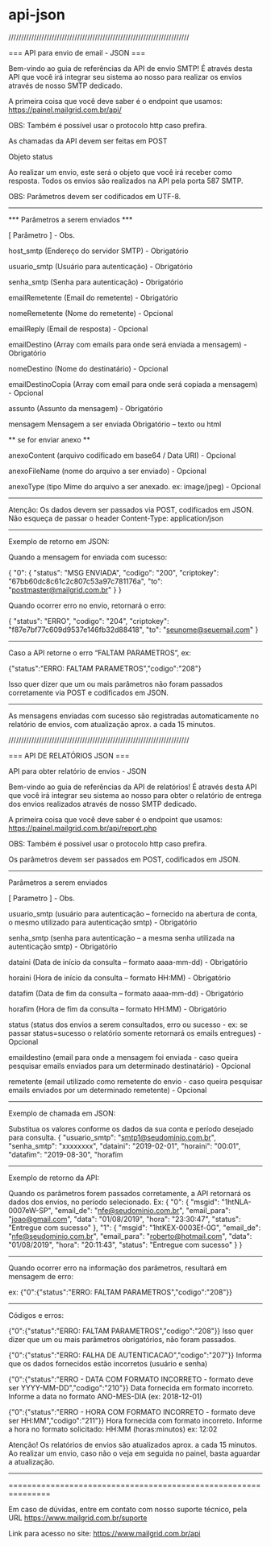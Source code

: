 # api-json

///////////////////////////////////////////////////////////////////////

=== API para envio de email - JSON ===

Bem-vindo ao guia de referências da API de envio SMTP! É através desta API
que você irá integrar seu sistema ao nosso para realizar os envios através de
nosso SMTP dedicado.

A primeira coisa que você deve saber é o endpoint que usamos:
https://painel.mailgrid.com.br/api/

OBS: Também é possível usar o protocolo http caso prefira.

As chamadas da API devem ser feitas em POST

Objeto status

Ao realizar um envio, este será o objeto que você irá receber como resposta.
Todos os envios são realizados na API pela porta 587 SMTP.

OBS: Parâmetros devem ser codificados em UTF-8.

-----

*** Parâmetros a serem enviados ***

[ Parâmetro ] - Obs.

host_smtp (Endereço do servidor SMTP) -  Obrigatório

usuario_smtp (Usuário para autenticação) -  Obrigatório

senha_smtp (Senha para autenticação) -  Obrigatório

emailRemetente (Email do remetente) - Obrigatório

nomeRemetente (Nome do remetente) -  Opcional

emailReply (Email de resposta) - Opcional

emailDestino (Array com emails para onde será enviada a mensagem) - Obrigatório

nomeDestino (Nome do destinatário) -  Opcional

emailDestinoCopia (Array com email para onde será copiada a mensagem) - Opcional

assunto (Assunto da mensagem) - Obrigatório

mensagem Mensagem a ser enviada Obrigatório – texto ou html


** se for enviar anexo **

anexoContent (arquivo codificado em base64 / Data URI) - Opcional

anexoFileName (nome do arquivo a ser enviado) - Opcional

anexoType (tipo Mime do arquivo a ser anexado. ex: image/jpeg) - Opcional

-----

Atenção: Os dados devem ser passados via POST, codificados em JSON.
Não esqueça de passar o header Content-Type: application/json

-----

Exemplo de retorno em JSON:

Quando a mensagem for enviada com sucesso:

{
  "0": {
    "status": "MSG ENVIADA",
    "codigo": "200",
    "criptokey": "67bb60dc8c61c2c807c53a97c781176a",
    "to": "postmaster@mailgrid.com.br"
  }
}

Quando ocorrer erro no envio, retornará o erro:

{
  "status": "ERRO",
  "codigo": "204",
  "criptokey": "f87e7bf77c609d9537e146fb32d88418",
  "to": "seunome@seuemail.com"
}

-----

Caso a API retorne o erro “FALTAM PARAMETROS”, ex:

{"status":"ERRO: FALTAM PARAMETROS","codigo":"208"}

Isso quer dizer que um ou mais parâmetros não foram passados corretamente via POST e codificados em JSON.

-----

As mensagens enviadas com sucesso são registradas automaticamente no relatório de envios, com atualização aprox. a cada 15 minutos.

///////////////////////////////////////////////////////////////////////

=== API DE RELATÓRIOS JSON ===

API para obter relatório de envios - JSON

Bem-vindo ao guia de referências da API de relatórios! É através desta API que você irá integrar seu sistema ao nosso para obter o
relatório de entrega dos envios realizados através de nosso SMTP dedicado.

A primeira coisa que você deve saber é o endpoint que usamos:
https://painel.mailgrid.com.br/api/report.php

OBS: Também é possível usar o protocolo http caso prefira.

Os parâmetros devem ser passados em POST, codificados em JSON.

----

Parâmetros a serem enviados

[ Parametro ] - Obs.

usuario_smtp (usuário para autenticação – fornecido na abertura de conta, o mesmo utilizado para autenticação smtp) - Obrigatório

senha_smtp (senha para autenticação – a mesma senha utilizada na autenticação smtp) - Obrigatório

dataini (Data de início da consulta – formato aaaa-mm-dd) - Obrigatório

horaini (Hora de início da consulta – formato HH:MM) - Obrigatório

datafim (Data de fim da consulta – formato aaaa-mm-dd) - Obrigatório

horafim (Hora de fim da consulta – formato HH:MM) - Obrigatório

status (status dos envios a serem consultados, erro ou sucesso - ex: se passar status=sucesso o relatório somente retornará os emails entregues) - Opcional

emaildestino (email para onde a mensagem foi enviada - caso queira pesquisar emails enviados para um determinado destinatário) - Opcional

remetente (email utilizado como remetente do envio - caso queira pesquisar emails enviados por um determinado remetente) - Opcional

----

Exemplo de chamada em JSON:

Substitua os valores conforme os dados da sua conta e período desejado para consulta.
{
"usuario_smtp": "smtp1@seudominio.com.br",
"senha_smtp": "xxxxxxxx",
"dataini": "2019-02-01",
"horaini": "00:01",
"datafim": "2019-08-30",
"horafim

----

Exemplo de retorno da API:

Quando os parâmetros forem passados corretamente, a API retornará os dados dos envios, no período selecionado.
Ex:
{
"0": {
"msgid": "1htNLA-0007eW-SP",
"email_de": "nfe@seudominio.com.br",
"email_para": "joao@gmail.com",
"data": "01/08/2019",
"hora": "23:30:47",
"status": "Entregue com sucesso"
},
"1": {
"msgid": "1htKEX-0003Ef-0G",
"email_de": "nfe@seudominio.com.br",
"email_para": "roberto@hotmail.com",
"data": "01/08/2019",
"hora": "20:11:43",
"status": "Entregue com sucesso"
}
}


----

Quando ocorrer erro na informação dos parâmetros, resultará em mensagem de erro:

ex: {"0":{"status":"ERRO: FALTAM PARAMETROS","codigo":"208"}}

----

Códigos e erros:

{"0":{"status":"ERRO: FALTAM PARAMETROS","codigo":"208"}}
Isso quer dizer que um ou mais parâmetros obrigatórios, não foram passados.

{"0":{"status":"ERRO: FALHA DE AUTENTICACAO","codigo":"207"}}
Informa que os dados fornecidos estão incorretos (usuário e senha)

{"0":{"status":"ERRO - DATA COM FORMATO INCORRETO - formato deve ser YYYY-MM-DD","codigo":"210"}}
Data fornecida em formato incorreto. Informe a data no formato ANO-MES-DIA (ex: 2018-12-01)

{"0":{"status":"ERRO - HORA COM FORMATO INCORRETO - formato deve ser HH:MM","codigo":"211"}}
Hora fornecida com formato incorreto. Informe a hora no formato solicitado:
HH:MM (horas:minutos) ex: 12:02

Atenção! Os relatórios de envios são atualizados aprox. a cada 15 minutos. Ao realizar um envio, caso não o veja em seguida no painel, basta aguardar a
atualização.

----

===============================================================

Em caso de dúvidas, entre em contato com nosso suporte técnico, pela URL https://www.mailgrid.com.br/suporte

Link para acesso no site:  https://www.mailgrid.com.br/api


